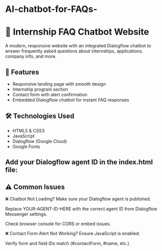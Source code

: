 # AI-chatbot-for-FAQs-

# 💬 Internship FAQ Chatbot Website

A modern, responsive website with an integrated Dialogflow chatbot to answer frequently asked questions about internships, applications, company info, and more.

## 🚀 Features

- Responsive landing page with smooth design
- Internship program section
- Contact form with alert confirmation
- Embedded Dialogflow chatbot for instant FAQ responses

## 🛠️ Technologies Used

- HTML5 & CSS3
- JavaScript
- Dialogflow (Google Cloud)
- Google Fonts

## Add your Dialogflow agent ID in the index.html file:
<df-messenger
  intent="WELCOME"
  chat-title="InternshipBot"
  agent-id="YOUR-AGENT-ID-HERE"
  language-code="en">
</df-messenger>

## ⚠️ Common Issues
❌ Chatbot Not Loading?
Make sure your Dialogflow agent is published.

Replace YOUR-AGENT-ID-HERE with the correct agent ID from Dialogflow Messenger settings.

Check browser console for CORS or embed issues.

❌ Contact Form Alert Not Working?
Ensure JavaScript is enabled.

Verify form and field IDs match (#contactForm, #name, etc.).

